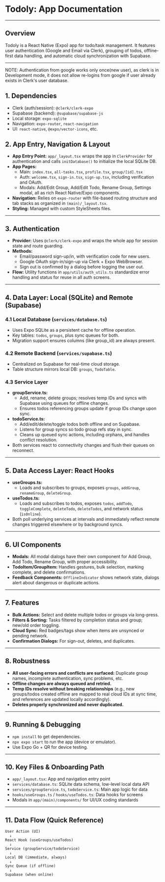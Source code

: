 # Todoly: App Documentation

---

## Overview

Todoly is a React Native (Expo) app for todo/task management. It features user authentication (Google and Email via Clerk), grouping of todos, offline-first data handling, and automatic cloud synchronization with Supabase.

---
NOTE: Authentication from google works only once(new user), as clerk is in Development mode, it does not allow re-logins from google if user already exists in Clerk's user database.

## 1. Dependencies
- Clerk (auth/session): `@clerk/clerk-expo`
- Supabase (backend): `@supabase/supabase-js`
- Local storage: `expo-sqlite`
- Navigation: `expo-router`, `react-navigation`
- UI: `react-native`, `@expo/vector-icons`, etc.


## 2. App Entry, Navigation & Layout
- **App Entry Point:** `app/_layout.tsx` wraps the app in `ClerkProvider` for authentication and calls `initDatabase()` to initialize the local SQLite DB.
- **App Pages:**
  - Main: `index.tsx`, `all-tasks.tsx`, `profile.tsx`, `group/[id].tsx`
  - Auth: `welcome.tsx`, `sign-in.tsx`, `sign-up.tsx`, including verification and OAuth.
  - Modals: Add/Edit Group, Add/Edit Todo, Rename Group, Settings modal, all as rich React Native/Expo components.
- **Navigation:** Relies on `expo-router` with file-based routing structure and tab stacks as organized in `(main)/_layout.tsx`.
- **Styling:** Managed with custom StyleSheets files.

---

## 3. Authentication
- **Provider:** Uses `@clerk/clerk-expo` and wraps the whole app for session state and route guarding.
- **Methods:**
  - Email/password sign-up/in, with verification code for new users.
  - Google OAuth sign-in/sign-up via Clerk + Expo WebBrowser.
  - Sign out is confirmed by a dialog before logging the user out.
- **Flow:** Utility functions in `app/utils/auth_utils.ts` standardize error handling and status for reuse in all auth screens.

---

## 4. Data Layer: Local (SQLite) and Remote (Supabase)
### 4.1 Local Database (`services/database.ts`)
- Uses Expo SQLite as a persistent cache for offline operation.
- Key tables: `todos`, `groups`, plus sync queues for both.
- Migration support ensures columns (like group_id) are always present.

### 4.2 Remote Backend (`services/supabase.ts`)
- Centralized on Supabase for real-time cloud storage.
- Table structure mirrors local DB: `groups`, `TodoTable`.

### 4.3 Service Layer
- **groupService.ts:**
  - Add, rename, delete groups; resolves temp IDs and syncs with Supabase using queues for offline changes.
  - Ensures todos referencing groups update if group IDs change upon sync.
- **todoService.ts:**
  - Add/edit/delete/toggle todos both offline and on Supabase.
  - Listens for group syncs so todo group refs stay in sync.
  - Cleans up queued sync actions, including orphans, and handles conflict resolution.
- Both services react to connectivity changes and flush their queues on reconnect.

---

## 5. Data Access Layer: React Hooks
- **useGroups.ts:**
  - Loads and subscribes to groups, exposes `groups`, `addGroup`, `renameGroup`, `deleteGroup`.
- **useTodos.ts:**
  - Loads and subscribes to todos, exposes `todos`, `addTodo`, `toggleComplete`, `deleteTodo`, `deleteTodos`, and network status (`isOnline`).
- Both poll underlying services at intervals and immediately reflect remote changes triggered elsewhere or by background syncs.

---

## 6. UI Components
- **Modals:** All modal dialogs have their own component for Add Group, Add Todo, Rename Group, with proper accessibility.
- **TodoItem/GroupItem:** Handles gestures, bulk selection, marking complete, and delete confirmations.
- **Feedback Components:** `OfflineIndicator` shows network state, dialogs alert about dangerous or duplicate actions.

---

## 7. Features
- **Bulk Actions:** Select and delete multiple todos or groups via long-press.
- **Filters & Sorting:** Tasks filtered by completion status and group; new/old order toggling.
- **Cloud Sync:** Red badges/tags show when items are unsynced or pending network.
- **Confirmation Dialogs:** For sign-out, deletes, and duplicates.

---

## 8. Robustness
- **All user-facing errors and conflicts are surfaced:** Duplicate group names, incomplete authentication, sync problems, etc.
- **Offline changes are always queued and retried.**
- **Temp IDs resolve without breaking relationships** (e.g., new groups/todos created offline are mapped to real cloud IDs at sync time, and references are updated locally accordingly).
- **Deletes properly synchronized and never duplicated.**

---


## 9. Running & Debugging
- `npm install` to get dependencies.
- `npx expo start` to run the app (device or emulator).
- Use Expo Go + QR for device testing.

---

## 10. Key Files & Onboarding Path
- `app/_layout.tsx`: App and navigation entry point
- `services/database.ts`: SQLite data schema, low-level local data API
- `services/groupService.ts`, `todoService.ts`: Main app logic for data
- `hooks/useGroups.ts` / `hooks/useTodos.ts`: Data hooks for screens
- Modals in `app/(main)/components/` for UI/UX coding standards

---

## 11. Data Flow (Quick Reference)
```
User Action (UI)
  ↓
React Hook (useGroups/useTodos)
  ↓
Service (groupService/todoService)
  ↓
Local DB (immediate, always)
  ↓
Sync Queue (if offline)
  ↓
Supabase (when online)
```

